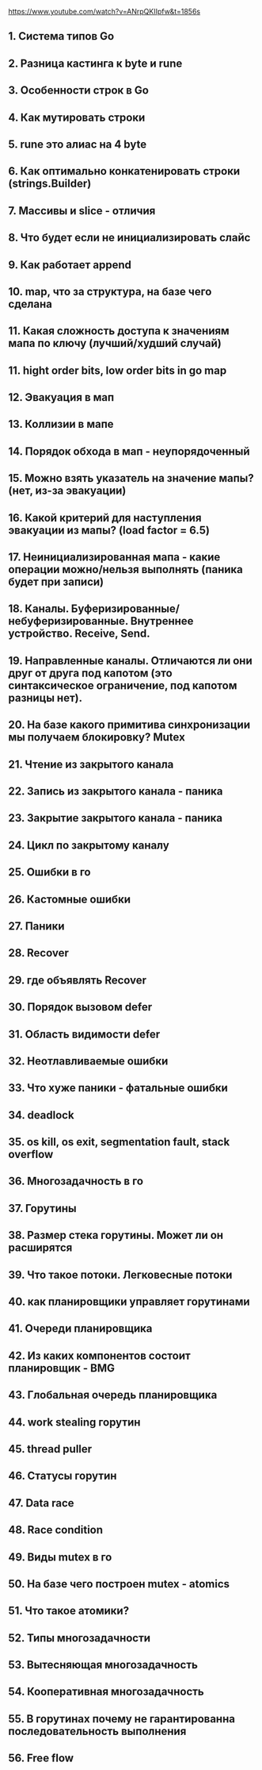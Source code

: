 
https://www.youtube.com/watch?v=ANrpQKIIpfw&t=1856s

## 1. Система типов Go
## 2. Разница кастинга к byte и rune

## 3. Особенности строк в Go

## 4. Как мутировать строки

## 5. rune это алиас на 4 byte

## 6. Как оптимально конкатенировать строки (strings.Builder)

## 7. Массивы и slice - отличия

## 8. Что будет если не инициализировать слайс

## 9. Как работает append

## 10. map, что за структура, на базе чего сделана

## 11. Какая сложность доступа к значениям мапа по ключу (лучший/худший случай)
## 11. hight order bits, low order bits in go map

## 12. Эвакуация в мап

## 13. Коллизии в мапе

## 14. Порядок обхода в мап - неупорядоченный

## 15. Можно взять указатель на значение мапы? (нет, из-за эвакуации)

## 16. Какой критерий для наступления эвакуации из мапы? (load factor = 6.5)

## 17. Неинициализированная мапа - какие операции можно/нельзя выполнять (паника будет при записи)

## 18. Каналы. Буферизированные/небуферизированные. Внутреннее устройство. Receive, Send.

## 19. Направленные каналы. Отличаются ли они друг от друга под капотом (это синтаксическое ограничение, под капотом разницы нет).

## 20. На базе какого примитива синхронизации мы получаем блокировку? Mutex

## 21. Чтение из закрытого канала

## 22. Запись из закрытого канала -  паника
## 23. Закрытие закрытого канала -  паника

## 24. Цикл по закрытому каналу

## 25. Ошибки в го

## 26. Кастомные ошибки

## 27. Паники

## 28. Recover

## 29. где объявлять Recover

## 30. Порядок вызовом defer

## 31. Область видимости defer

## 32. Неотлавливаемые ошибки

## 33. Что хуже паники - фатальные ошибки

## 34. deadlock

## 35. os kill, os exit, segmentation fault, stack overflow

## 36. Многозадачность в го

## 37. Горутины

## 38. Размер стека горутины. Может ли он расширятся

## 39. Что такое потоки. Легковесные потоки

## 40. как планировщики управляет горутинами

## 41. Очереди планировщика

## 42. Из каких компонентов состоит планировщик - BMG

## 43. Глобальная очередь планировщика

## 44. work stealing горутин

## 45. thread puller

## 46. Статусы горутин

## 47. Data race

## 48. Race condition

## 49. Виды mutex в го

## 50. На базе чего построен mutex - atomics

## 51. Что такое атомики?

##  52. Типы многозадачности

## 53. Вытесняющая многозадачность

## 54. Кооперативная многозадачность

## 55. В горутинах почему не гарантированна последовательность выполнения

## 56. Free flow